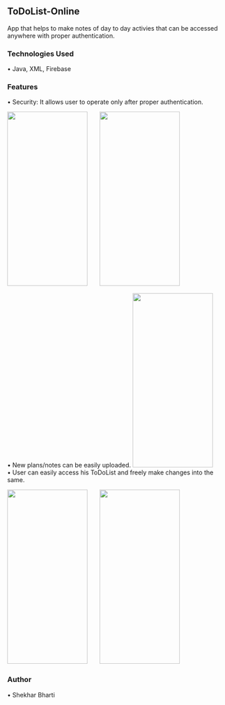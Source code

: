 ## ToDoList-Online
App that helps to make notes of day to day activies that can be accessed anywhere with proper authentication. 
### Technologies Used
• Java, XML, Firebase
### Features
• Security: It allows user to operate only after proper authentication.
<p>
<img src="https://user-images.githubusercontent.com/56762662/89049891-90a84980-d36f-11ea-9096-0de4887101bf.jpg" width="184" height="400">
&nbsp;&nbsp;&nbsp;&nbsp;&nbsp;  <img src="https://user-images.githubusercontent.com/56762662/89049923-9f8efc00-d36f-11ea-9ffd-c2bdf3c4fece.jpg" width="184" height="400">
</p>
•	New plans/notes can be easily uploaded.
<img src="https://user-images.githubusercontent.com/56762662/89049981-b46b8f80-d36f-11ea-8300-38de8478f5e0.jpg" width="184" height="400">
<br>
•	User can easily access his ToDoList and freely make changes into the same.
<p>
<img src="https://user-images.githubusercontent.com/56762662/89050060-cfd69a80-d36f-11ea-847d-ccbd7c132710.jpg" width="184" height="400">
&nbsp;&nbsp;&nbsp;&nbsp;&nbsp;  <img src="https://user-images.githubusercontent.com/56762662/89050091-dbc25c80-d36f-11ea-83e6-db0475f30479.jpg" width="184" height="400">
</p>

### Author
• Shekhar Bharti
